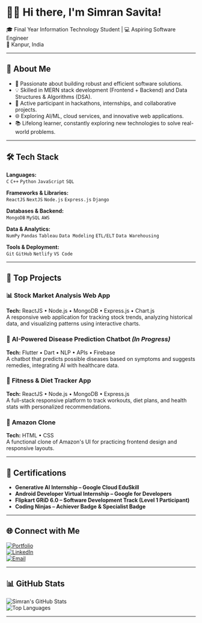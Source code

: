 # 👩‍💻 Hi there, I'm Simran Savita!  
🎓 Final Year Information Technology Student | 💻 Aspiring Software Engineer  
📍 Kanpur, India  

---

## 🚀 About Me
- 🌟 Passionate about building robust and efficient software solutions.  
- 💡 Skilled in MERN stack development (Frontend + Backend) and Data Structures & Algorithms (DSA).  
- 🤝 Active participant in hackathons, internships, and collaborative projects.  
- 🌐 Exploring AI/ML, cloud services, and innovative web applications.  
- 📚 Lifelong learner, constantly exploring new technologies to solve real-world problems.

---

## 🛠 Tech Stack

**Languages:**  
`C` `C++` `Python` `JavaScript` `SQL`

**Frameworks & Libraries:**  
`ReactJS` `NextJS` `Node.js` `Express.js` `Django`

**Databases & Backend:**  
`MongoDB` `MySQL` `AWS`

**Data & Analytics:**  
`NumPy` `Pandas` `Tableau` `Data Modeling` `ETL/ELT` `Data Warehousing`

**Tools & Deployment:**  
`Git` `GitHub` `Netlify` `VS Code`

---

## 📌 Top Projects

### 📊 **Stock Market Analysis Web App**  
**Tech:** ReactJS • Node.js • MongoDB • Express.js • Chart.js  
A responsive web application for tracking stock trends, analyzing historical data, and visualizing patterns using interactive charts.

### 🧠 **AI-Powered Disease Prediction Chatbot** *(In Progress)*  
**Tech:** Flutter • Dart • NLP • APIs • Firebase  
A chatbot that predicts possible diseases based on symptoms and suggests remedies, integrating AI with healthcare data.

### 📱 **Fitness & Diet Tracker App**  
**Tech:** ReactJS • Node.js • MongoDB • Express.js  
A full-stack responsive platform to track workouts, diet plans, and health stats with personalized recommendations.

### 🎥 **Amazon Clone**  
**Tech:** HTML • CSS  
A functional clone of Amazon's UI for practicing frontend design and responsive layouts.

---

## 📜 Certifications
- **Generative AI Internship – Google Cloud EduSkill**  
- **Android Developer Virtual Internship – Google for Developers**  
- **Flipkart GRiD 6.0 – Software Development Track (Level 1 Participant)**  
- **Coding Ninjas – Achiever Badge & Specialist Badge**  

---

## 🌐 Connect with Me
[![Portfolio](https://img.shields.io/badge/Portfolio-000?style=for-the-badge&logo=web&logoColor=white)](https://your-portfolio-link)  
[![LinkedIn](https://img.shields.io/badge/LinkedIn-0A66C2?style=for-the-badge&logo=linkedin&logoColor=white)](https://www.linkedin.com/in/simransavita)  
[![Email](https://img.shields.io/badge/Email-D14836?style=for-the-badge&logo=gmail&logoColor=white)](mailto:your-email@example.com)  

---

## 📊 GitHub Stats
![Simran's GitHub Stats](https://github-readme-stats.vercel.app/api?username=SimranSavita&show_icons=true&theme=radical)  
![Top Languages](https://github-readme-stats.vercel.app/api/top-langs/?username=SimranSavita&layout=compact&theme=radical)  

---
